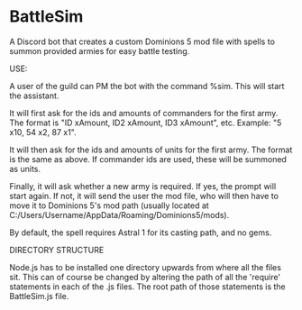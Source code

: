 # BattleSim
A Discord bot that creates a custom Dominions 5 mod file with spells to summon provided armies for easy battle testing.

USE:

A user of the guild can PM the bot with the command %sim. This will start the assistant.

It will first ask for the ids and amounts of commanders for the first army. The format is "ID xAmount, ID2 xAmount, ID3 xAmount", etc. Example: "5 x10, 54 x2, 87 x1".

It will then ask for the ids and amounts of units for the first army. The format is the same as above. If commander ids are used, these will be summoned as units.

Finally, it will ask whether a new army is required. If yes, the prompt will start again. If not, it will send the user the mod file, who will then have to move it to Dominions 5's mod path (usually located at C:/Users/Username/AppData/Roaming/Dominions5/mods).

By default, the spell requires Astral 1 for its casting path, and no gems.


DIRECTORY STRUCTURE

Node.js has to be installed one directory upwards from where all the files sit. This can of course be changed by altering the path of all the 'require' statements in each of the .js files. The root path of those statements is the BattleSim.js file.
